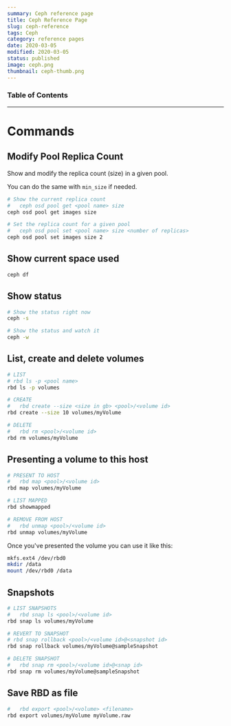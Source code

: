 ```yaml
---
summary: Ceph reference page
title: Ceph Reference Page
slug: ceph-reference
tags: Ceph
category: reference pages
date: 2020-03-05
modified: 2020-03-05
status: published
image: ceph.png
thumbnail: ceph-thumb.png
---
```


### Table of Contents

---


# Commands

##  Modify Pool Replica Count

Show and modify the replica count (size) in a given pool.

You can do the same with `min_size` if needed.

```bash
# Show the current replica count
#   ceph osd pool get <pool name> size
ceph osd pool get images size

# Set the replica count for a given pool
#   ceph osd pool set <pool name> size <number of replicas>
ceph osd pool set images size 2
```


## Show current space used

```bash
ceph df
```

## Show status
```bash
# Show the status right now
ceph -s

# Show the status and watch it
ceph -w
```


## List, create and delete volumes

```bash
# LIST
# rbd ls -p <pool name>
rbd ls -p volumes

# CREATE
#   rbd create --size <size in gb> <pool>/<volume id>
rbd create --size 10 volumes/myVolume

# DELETE
#   rbd rm <pool>/<volume id>
rbd rm volumes/myVolume
```


## Presenting a volume to this host

```bash
# PRESENT TO HOST
#   rbd map <pool>/<volume id>
rbd map volumes/myVolume

# LIST MAPPED
rbd showmapped

# REMOVE FROM HOST
#   rbd unmap <pool>/<volume id>
rbd unmap volumes/myVolume
```

Once you've presented the volume you can use it like this:

```bash
mkfs.ext4 /dev/rbd0
mkdir /data
mount /dev/rbd0 /data
```


## Snapshots

```bash
# LIST SNAPSHOTS
#   rbd snap ls <pool>/<volume id>
rbd snap ls volumes/myVolume

# REVERT TO SNAPSHOT
# rbd snap rollback <pool>/<volume id>@<snapshot id>
rbd snap rollback volumes/myVolume@sampleSnapshot

# DELETE SNAPSHOT
#   rbd snap rm <pool>/<volume id>@<snap id>
rbd snap rm volumes/myVolume@sampleSnapshot
```

## Save RBD as file

```bash
#   rbd export <pool>/<volume> <filename>
rbd export volumes/myVolume myVolume.raw
```
